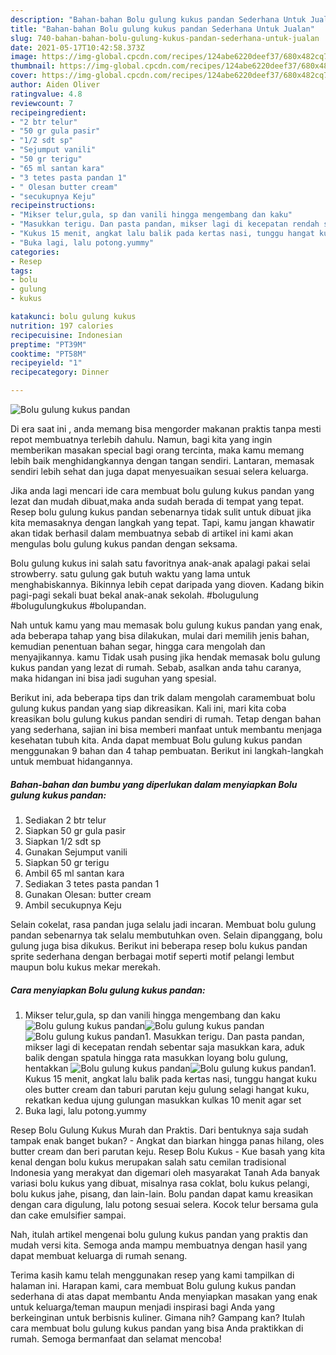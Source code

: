 ```yaml
---
description: "Bahan-bahan Bolu gulung kukus pandan Sederhana Untuk Jualan"
title: "Bahan-bahan Bolu gulung kukus pandan Sederhana Untuk Jualan"
slug: 740-bahan-bahan-bolu-gulung-kukus-pandan-sederhana-untuk-jualan
date: 2021-05-17T10:42:58.373Z
image: https://img-global.cpcdn.com/recipes/124abe6220deef37/680x482cq70/bolu-gulung-kukus-pandan-foto-resep-utama.jpg
thumbnail: https://img-global.cpcdn.com/recipes/124abe6220deef37/680x482cq70/bolu-gulung-kukus-pandan-foto-resep-utama.jpg
cover: https://img-global.cpcdn.com/recipes/124abe6220deef37/680x482cq70/bolu-gulung-kukus-pandan-foto-resep-utama.jpg
author: Aiden Oliver
ratingvalue: 4.8
reviewcount: 7
recipeingredient:
- "2 btr telur"
- "50 gr gula pasir"
- "1/2 sdt sp"
- "Sejumput vanili"
- "50 gr terigu"
- "65 ml santan kara"
- "3 tetes pasta pandan 1"
- " Olesan butter cream"
- "secukupnya Keju"
recipeinstructions:
- "Mikser telur,gula, sp dan vanili hingga mengembang dan kaku"
- "Masukkan terigu. Dan pasta pandan, mikser lagi di kecepatan rendah sebentar saja masukkan kara, aduk balik dengan spatula hingga rata masukkan loyang bolu gulung, hentakkan"
- "Kukus 15 menit, angkat lalu balik pada kertas nasi, tunggu hangat kuku oles butter cream dan taburi parutan keju gulung selagi hangat kuku, rekatkan kedua ujung gulungan masukkan kulkas 10 menit agar set"
- "Buka lagi, lalu potong.yummy"
categories:
- Resep
tags:
- bolu
- gulung
- kukus

katakunci: bolu gulung kukus 
nutrition: 197 calories
recipecuisine: Indonesian
preptime: "PT39M"
cooktime: "PT58M"
recipeyield: "1"
recipecategory: Dinner

---
```



![Bolu gulung kukus pandan](https://img-global.cpcdn.com/recipes/124abe6220deef37/680x482cq70/bolu-gulung-kukus-pandan-foto-resep-utama.jpg)

Di era  saat ini , anda memang bisa mengorder makanan praktis tanpa mesti repot membuatnya terlebih dahulu. Namun, bagi kita yang ingin memberikan masakan special bagi orang tercinta, maka kamu memang lebih baik menghidangkannya dengan tangan sendiri. Lantaran, memasak sendiri lebih sehat dan juga dapat menyesuaikan sesuai selera keluarga.

Jika anda lagi mencari ide cara membuat bolu gulung kukus pandan yang lezat dan mudah dibuat,maka anda sudah berada di tempat yang tepat. Resep bolu gulung kukus pandan  sebenarnya tidak sulit untuk dibuat jika kita memasaknya dengan langkah yang tepat. Tapi, kamu jangan khawatir akan tidak berhasil dalam membuatnya 
sebab di artikel ini kami akan mengulas bolu gulung kukus pandan dengan seksama.  

Bolu gulung kukus ini salah satu favoritnya anak-anak apalagi pakai selai strowberry. satu gulung gak butuh waktu yang lama untuk menghabiskannya. Bikinnya lebih cepat daripada yang dioven. Kadang bikin pagi-pagi sekali buat bekal anak-anak sekolah. #bolugulung #bolugulungkukus #bolupandan.

Nah untuk kamu yang mau memasak bolu gulung kukus pandan yang enak, ada beberapa tahap yang bisa dilakukan, mulai dari memilih jenis bahan, kemudian penentuan bahan segar, hingga cara mengolah dan menyajikannya. kamu Tidak usah pusing jika hendak memasak bolu gulung kukus pandan yang lezat di rumah. Sebab, asalkan anda  tahu caranya, maka hidangan ini bisa jadi suguhan yang spesial.

Berikut ini, ada beberapa tips dan trik dalam mengolah caramembuat bolu gulung kukus pandan yang siap dikreasikan. Kali ini, mari kita coba kreasikan bolu gulung kukus pandan sendiri di rumah. Tetap dengan bahan yang sederhana, sajian ini bisa memberi manfaat untuk membantu menjaga kesehatan tubuh kita. Anda dapat membuat Bolu gulung kukus pandan menggunakan 9 bahan dan 4 tahap pembuatan. Berikut ini langkah-langkah untuk membuat hidangannya.

<!--inarticleads1-->

##### Bahan-bahan dan bumbu yang diperlukan dalam menyiapkan Bolu gulung kukus pandan:

1. Sediakan 2 btr telur
1. Siapkan 50 gr gula pasir
1. Siapkan 1/2 sdt sp
1. Gunakan Sejumput vanili
1. Siapkan 50 gr terigu
1. Ambil 65 ml santan kara
1. Sediakan 3 tetes pasta pandan 1
1. Gunakan  Olesan: butter cream
1. Ambil secukupnya Keju


Selain cokelat, rasa pandan juga selalu jadi incaran. Membuat bolu gulung pandan sebenarnya tak selalu membutuhkan oven. Selain dipanggang, bolu gulung juga bisa dikukus. Berikut ini beberapa resep bolu kukus pandan sprite sederhana dengan berbagai motif seperti motif pelangi lembut maupun bolu kukus mekar merekah. 

<!--inarticleads2-->

##### Cara menyiapkan Bolu gulung kukus pandan:

1. Mikser telur,gula, sp dan vanili hingga mengembang dan kaku
<img src="https://img-global.cpcdn.com/steps/3893c06276d894fc/160x128cq70/bolu-gulung-kukus-pandan-langkah-memasak-1-foto.jpg" alt="Bolu gulung kukus pandan"><img src="https://img-global.cpcdn.com/steps/40961991bb2f5f98/160x128cq70/bolu-gulung-kukus-pandan-langkah-memasak-1-foto.jpg" alt="Bolu gulung kukus pandan"><img src="https://img-global.cpcdn.com/steps/f6ed3057548218c7/160x128cq70/bolu-gulung-kukus-pandan-langkah-memasak-1-foto.jpg" alt="Bolu gulung kukus pandan">1. Masukkan terigu. Dan pasta pandan, mikser lagi di kecepatan rendah sebentar saja masukkan kara, aduk balik dengan spatula hingga rata masukkan loyang bolu gulung, hentakkan
<img src="https://img-global.cpcdn.com/steps/5d864c1c93d5f996/160x128cq70/bolu-gulung-kukus-pandan-langkah-memasak-2-foto.jpg" alt="Bolu gulung kukus pandan"><img src="https://img-global.cpcdn.com/steps/b03b7ca08ac84cd5/160x128cq70/bolu-gulung-kukus-pandan-langkah-memasak-2-foto.jpg" alt="Bolu gulung kukus pandan">1. Kukus 15 menit, angkat lalu balik pada kertas nasi, tunggu hangat kuku oles butter cream dan taburi parutan keju gulung selagi hangat kuku, rekatkan kedua ujung gulungan masukkan kulkas 10 menit agar set
1. Buka lagi, lalu potong.yummy


Resep Bolu Gulung Kukus Murah dan Praktis. Dari bentuknya saja sudah tampak enak banget bukan? - Angkat dan biarkan hingga panas hilang, oles butter cream dan beri parutan keju. Resep Bolu Kukus - Kue basah yang kita kenal dengan bolu kukus merupakan salah satu cemilan tradisional Indonesia yang merakyat dan digemari oleh masyarakat Tanah Ada banyak variasi bolu kukus yang dibuat, misalnya rasa coklat, bolu kukus pelangi, bolu kukus jahe, pisang, dan lain-lain. Bolu pandan dapat kamu kreasikan dengan cara digulung, lalu potong sesuai selera. Kocok telur bersama gula dan cake emulsifier sampai. 

Nah, itulah artikel mengenai  bolu gulung kukus pandan  yang praktis dan mudah versi kita. Semoga anda mampu membuatnya dengan hasil yang dapat membuat keluarga di rumah senang. 

Terima kasih kamu telah menggunakan resep yang kami tampilkan di halaman ini. Harapan kami, cara membuat  Bolu gulung kukus pandan sederhana di atas dapat membantu Anda menyiapkan masakan yang enak untuk keluarga/teman maupun menjadi inspirasi bagi Anda yang berkeinginan untuk berbisnis kuliner. Gimana nih? Gampang kan? Itulah cara membuat bolu gulung kukus pandan yang bisa Anda praktikkan di rumah. Semoga bermanfaat dan selamat mencoba!

